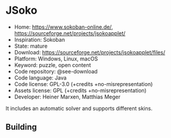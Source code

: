 # JSoko

- Home: https://www.sokoban-online.de/, https://sourceforge.net/projects/jsokoapplet/
- Inspiration: Sokoban
- State: mature
- Download: https://sourceforge.net/projects/jsokoapplet/files/
- Platform: Windows, Linux, macOS
- Keyword: puzzle, open content
- Code repository: @see-download
- Code language: Java
- Code license: GPL-3.0 (+credits +no-misrepresentation)
- Assets license: GPL (+credits +no-misrepresentation)
- Developer: Heiner Marxen, Matthias Meger

It includes an automatic solver and supports different skins.

## Building
